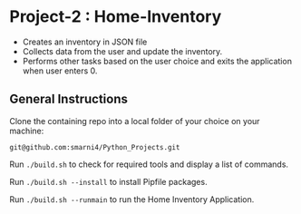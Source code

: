 # Project-2 : Home-Inventory
* Creates an inventory in JSON file
* Collects data from the user and update the inventory.
* Performs other tasks based on the user choice and exits the application when user enters 0.

## General Instructions
Clone the containing repo into a local folder of your choice on your machine:

`git@github.com:smarni4/Python_Projects.git`

Run `./build.sh` to check for required tools and display a list of commands.

Run `./build.sh --install` to install Pipfile packages.

Run `./build.sh --runmain` to run the Home Inventory Application. 
